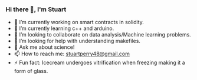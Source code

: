 ### Hi there 👋, I'm Stuart

- 🔭 I’m currently working on smart contracts in solidity.
- 🌱 I’m currently learning c++ and arduino.
- 👯 I’m looking to collaborate on data analysis/Machine learning problems.
- 🤔 I’m looking for help with understanding makefiles.
- 💬 Ask me about science!
- 📫 How to reach me: stuartperry48@gmail.com
- ⚡ Fun fact: Icecream undergoes vitrification when freezing making it a form of glass.
